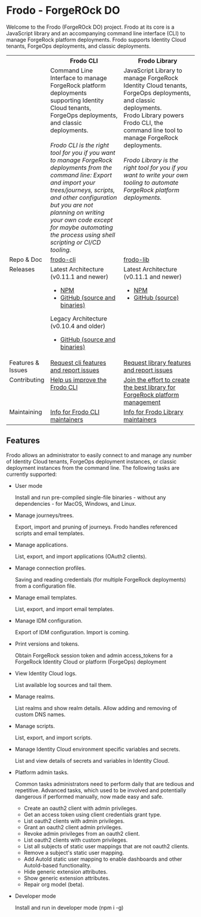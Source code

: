 <!-- README.md for GitHub; the one for NPM is ../README.md. -->
# Frodo - ForgeROck DO

Welcome to the Frodo (ForgeROck DO) project. Frodo at its core is a JavaScript library and an accompanying command line interface (CLI) to manage ForgeRock platform deployments. Frodo supports Identity Cloud tenants, ForgeOps deployments, and classic deployments.

<table width="100%">
  <tr>
  	<th width="15%"></th>
  	<th width="42%">Frodo CLI</th>
  	<th width="43%">Frodo Library</th>
  </tr>
  <tr valign="top">
    <td></td>
  	<td>Command Line Interface to manage ForgeRock platform deployments supporting Identity Cloud tenants, ForgeOps deployments, and classic deployments.<br><br>
    <i>Frodo CLI is the right tool for you if you want to manage ForgeRock deployments from the command line: Export and import your trees/journeys, scripts, and other configuration but you are not planning on writing your own code except for maybe automating the process using shell scripting or CI/CD tooling.</i></td>
  	<td>JavaScript Library to manage ForgeRock Identity Cloud tenants, ForgeOps deployments, and classic deployments.<br>
    Frodo Library powers Frodo CLI, the command line tool to manage ForgeRock deployments.<br><br>
    <i>Frodo Library is the right tool for you if you want to write your own tooling to automate ForgeRock platform deployments.</i></td>
  </tr>
  <tr valign="top">
    <td>Repo & Doc</td>
  	<td><a href="https://github.com/rockcarver/frodo-cli">frodo-cli</a></td>
  	<td><a href="https://github.com/rockcarver/frodo-lib">frodo-lib</a></td>
  </tr>
  <tr valign="top">
    <td>Releases</td>
  	<td>
      Latest Architecture (v0.11.1 and newer)
      <ul>
        <li><a href="https://www.npmjs.com/package/@rockcarver/frodo-cli">NPM</a></li>
        <li><a href="https://github.com/rockcarver/frodo-cli/releases">GitHub (source and binaries)</a></li>
      </ul>
      Legacy Architecture (v0.10.4 and older)
      <ul>
        <li><a href="https://github.com/rockcarver/frodo/releases">GitHub (source and binaries)</a></li>
      </ul>
    </td>
  	<td>
      Latest Architecture (v0.11.1 and newer)
      <ul>
        <li><a href="https://www.npmjs.com/package/@rockcarver/frodo-lib">NPM</a></li>
        <li><a href="https://github.com/rockcarver/frodo-lib/releases">GitHub (source)</a></li>
      </ul>
    </td>
  </tr>
  <tr valign="top">
    <td>Features & Issues</td>
  	<td><a href="https://github.com/rockcarver/frodo-cli/issues">Request cli features and report issues</a></td>
  	<td><a href="https://github.com/rockcarver/frodo-lib/issues">Request library features and report issues</a></td>
  </tr>
  <tr valign="top">
    <td>Contributing</td>
  	<td><a href="https://github.com/rockcarver/frodo-cli/blob/main/docs/CONTRIBUTE.md">Help us improve the Frodo CLI</a></td>
  	<td><a href="https://github.com/rockcarver/frodo-lib/blob/main/docs/CONTRIBUTE.md">Join the effort to create the best library for ForgeRock platform management</a></td>
  </tr>
  <tr valign="top">
    <td>Maintaining</td>
  	<td><a href="https://github.com/rockcarver/frodo-cli/blob/main/docs/PIPELINE.md">Info for Frodo CLI maintainers</a></td>
  	<td><a href="https://github.com/rockcarver/frodo-lib/blob/main/docs/PIPELINE.md">Info for Frodo Library maintainers</a></td>
  </tr>
</table>

## Features

Frodo allows an administrator to easily connect to and manage any number of Identity Cloud tenants, ForgeOps deployment instances, or classic deployment instances from the command line. The following tasks are currently supported:

- User mode

  Install and run pre-compiled single-file binaries - without any dependencies - for MacOS, Windows, and Linux.

- Manage journeys/trees.

  Export, import and pruning of journeys. Frodo handles referenced scripts and email templates.

- Manage applications.

  List, export, and import applications (OAuth2 clients).

- Manage connection profiles.

  Saving and reading credentials (for multiple ForgeRock deployments) from a configuration file.

- Manage email templates.

  List, export, and import email templates.

- Manage IDM configuration.

  Export of IDM configuration. Import is coming.

- Print versions and tokens.

  Obtain ForgeRock session token and admin access_tokens for a ForgeRock Identity Cloud or platform (ForgeOps) deployment

- View Identity Cloud logs.

  List available log sources and tail them.

- Manage realms.

  List realms and show realm details. Allow adding and removing of custom DNS names.

- Manage scripts.

  List, export, and import scripts.

- Manage Identity Cloud environment specific variables and secrets.

  List and view details of secrets and variables in Identity Cloud.

- Platform admin tasks.

  Common tasks administrators need to perform daily that are tedious and repetitive. Advanced tasks, which used to be involved and potentially dangerous if performed manually, now made easy and safe.

  - Create an oauth2 client with admin privileges.
  - Get an access token using client credentials grant type.
  - List oauth2 clients with admin privileges.
  - Grant an oauth2 client admin privileges.
  - Revoke admin privileges from an oauth2 client.
  - List oauth2 clients with custom privileges.
  - List all subjects of static user mappings that are not oauth2 clients.
  - Remove a subject's static user mapping.
  - Add AutoId static user mapping to enable dashboards and other AutoId-based functionality.
  - Hide generic extension attributes.
  - Show generic extension attributes.
  - Repair org model (beta).

- Developer mode

  Install and run in developer mode (npm i -g)

